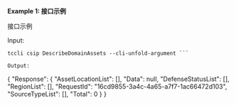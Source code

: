 **Example 1: 接口示例**

接口示例

Input: 

```
tccli csip DescribeDomainAssets --cli-unfold-argument ```

Output: 
```
{
    "Response": {
        "AssetLocationList": [],
        "Data": null,
        "DefenseStatusList": [],
        "RegionList": [],
        "RequestId": "16cd9855-3a4c-4a65-a7f7-1ac66472d103",
        "SourceTypeList": [],
        "Total": 0
    }
}
```

